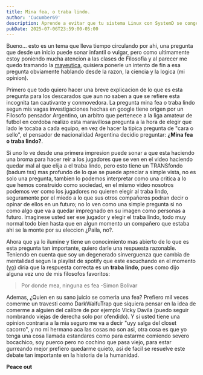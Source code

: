 ```yaml
---
title: Mina fea, o traba lindo.
author: 'Cucumber69'
description: Aprende a evitar que tu sistema Linux con SystemD se congele al cerrar la tapa del portátil modificando logind.conf de manera sencilla.
pubDate: 2025-07-06T23:59:00-05:00
---
```


Bueno... esto es un tema que lleva tiempo circulando por ahi, una pregunta que desde un inicio puede sonar infantil o vulgar, pero como ultimamente estoy poniendo mucha atencion a las clases de Filosofia y al parecer me quedo tramando la [mayeutica](https://definicion.de/mayeutica/), quisiera ponerle un intento de fin a esa pregunta obviamente hablando desde la razon, la ciencia y la logica (mi opinion). 

Primero que todo quiero hacer una breve explicacion de lo que es esta pregunta para los descarados que aun no saben a que se refiere esta incognita tan cautivante y conmovedora. La pregunta mina fea o traba lindo segun mis vagas investigaciones hechas en google tiene origen por un Filosofo pensador Argentino, un arbitro que pertenece a la liga amateur de futbol en cordoba realizo esta maravillosa pregunta a la hora de elegir que lado le tocaba a cada equipo, en vez de hacer la tipica pregunta de "cara o sello", el pensador de nacionalidad Argentina decidio preguntar: **¿Mina fea o traba lindo?**. 

Si uno lo ve desde una primera impresion puede sonar a que esta haciendo una broma para hacer reir a los jugadores que se ven en el video haciendo quedar mal al que elija a el traba lindo, pero esto tiene un TRANSfondo (badum tss) mas profundo de lo que se puede apreciar a simple vista, no es solo una pregunta, tambien lo podemos interpretar como una critica a lo que hemos construido como sociedad, en el mismo video nosotros podemos ver como los jugadores no quieren elegir al traba lindo, seguramente por el miedo a lo que sus otros compañeros podran decir o opinar de ellos en un futuro; no lo ven como una simple pregunta si no como algo que va a quedar impregnado en su imagen como personas a futuro. Imaginese usted ser ese jugador y elegir el traba lindo, todo muy normal todo bien hasta que en algun momento un compañero que estaba ahi se la monte por su eleccion ¿Paila, no?. 

Ahora que ya lo ilumine y tiene un conocimiento mas abierto de lo que es esta pregunta tan importante, quiero darle una respuesta razonable. Teniendo en cuenta que soy un degenerado sinverguenza que cambia de mentalidad segun la playlist de spotify que este escuchando en el momento ([yo](https://open.spotify.com/playlist/7j3Y0tnjMlu2E7TZg7qhCB?si=XpFZTX8zQZy1yzGk1q3aAQ)) diria que la respuesta correcta es un **traba lindo**, pues como dijo alguna vez uno de mis filosofos favoritos:
> Por donde mea, ninguna es fea  -Simon Bolivar

Ademas, ¿Quien en su sano juicio se comeria una fea? Prefiero mil veces comerme un travesti como DarkWaifuTrap que siquiera pensar en la idea de comerme a alguien del calibre de por ejemplo Vicky Davila (puedo seguir nombrando viejas de derecha solo por ofendido). Y si usted tiene una opinion contraria a la mia seguro me va a decir "uyy salga del closet cacorro", y no mi hermano aca las cosas no son asi, otra cosa es que yo tenga una cosa llamada estandares como para estarme comiendo severo bocachico, soy puerco pero no cochino que pasa viejo, para estar gurreando mejor prefiero quedarme quieto, asi de facil se resuelve este debate tan importante en la historia de la humanidad. 

**Peace out**

